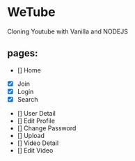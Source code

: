 # WeTube

Cloning Youtube with Vanilla and NODEJS

## pages:

-   [] Home
-   [x] Join
-   [x] Login
-   [x] Search
-   [] User Detail
-   [] Edit Profile
-   [] Change Password
-   [] Upload
-   [] Video Detail
-   [] Edit Video
